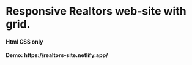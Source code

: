 <h1>Responsive Realtors web-site with grid.</h1>
<h4>Html CSS only</h4>
<strong>Demo: https://realtors-site.netlify.app/ </strong>
